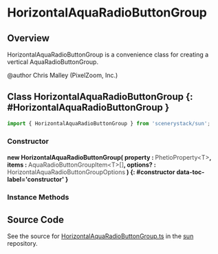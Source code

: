 # HorizontalAquaRadioButtonGroup

## Overview

HorizontalAquaRadioButtonGroup is a convenience class for creating a vertical AquaRadioButtonGroup.

@author Chris Malley (PixelZoom, Inc.)

## Class HorizontalAquaRadioButtonGroup {: #HorizontalAquaRadioButtonGroup }


```js
import { HorizontalAquaRadioButtonGroup } from 'scenerystack/sun';
```
### Constructor

#### new HorizontalAquaRadioButtonGroup( property : <span style="font-weight: 400; opacity: 80%;">PhetioProperty&lt;T&gt;</span>, items : <span style="font-weight: 400; opacity: 80%;">AquaRadioButtonGroupItem&lt;T&gt;[]</span>, options? : <span style="font-weight: 400; opacity: 80%;">HorizontalAquaRadioButtonGroupOptions</span> ) {: #constructor data-toc-label='constructor' }

### Instance Methods





## Source Code

See the source for [HorizontalAquaRadioButtonGroup.ts](https://github.com/phetsims/sun/blob/main/js/HorizontalAquaRadioButtonGroup.ts) in the [sun](https://github.com/phetsims/sun) repository.
